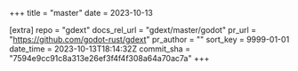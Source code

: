 +++
title = "master"
date = 2023-10-13

[extra]
repo = "gdext"
docs_rel_url = "gdext/master/godot"
pr_url = "https://github.com/godot-rust/gdext"
pr_author = ""
sort_key = 9999-01-01
date_time = 2023-10-13T18:14:32Z
commit_sha = "7594e9cc91c8a313e26ef3f4f4f308a64a70ac7a"
+++


